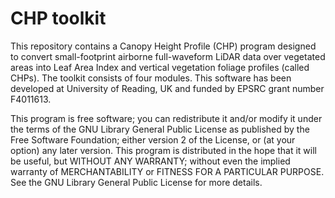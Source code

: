 # CHP toolkit
This repository contains a Canopy Height Profile (CHP) program designed to convert small-footprint airborne full-waveform LiDAR data over vegetated areas into Leaf Area Index and vertical vegetation foliage profiles (called CHPs). The toolkit consists of four modules.
This software has been developed at University of Reading, UK and funded by EPSRC grant number F4011613.

This program is free software; you can redistribute it and/or modify it under the terms of the GNU Library General Public License as published by the Free Software Foundation; either version 2 of the License, or (at your option) any later version. This program is distributed in the hope that it will be useful, but WITHOUT ANY WARRANTY; without even the implied warranty of MERCHANTABILITY or FITNESS FOR A PARTICULAR PURPOSE. See the GNU Library General Public License for more details.
